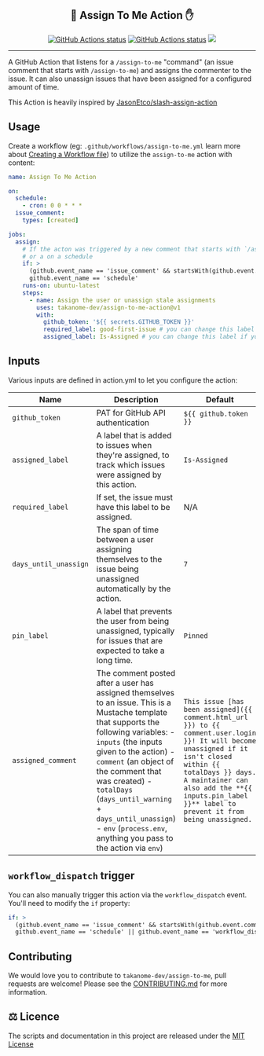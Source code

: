 <h2 align="center">💬 Assign To Me Action ✋</h2>

<p align="center"><a href="https://github.com/TAKANOME-DEV/assign-to-me-action"><img alt="GitHub Actions status" src="https://github.com/TAKANOME-DEV/assign-to-me-action/actions/workflows/ci.yml/badge.svg"></a> <a href="https://github.com/TAKANOME-DEV/assign-to-me-action"><img alt="GitHub Actions status" src="https://github.com/TAKANOME-DEV/assign-to-me-action/actions/workflows/codeql-analysis.yml/badge.svg"></a> <a href="https://codecov.io/gh/TAKANOME-DEV/assign-to-me-action"><img src="https://codecov.io/gh/TAKANOME-DEV/assign-to-me-action/branch/master/graph/badge.svg?token=MX3SB0GFB3" /></a></p>

---

A GitHub Action that listens for a `/assign-to-me` "command" (an issue comment that starts with `/assign-to-me`) and assigns the commenter to the issue. It can also unassign issues that have been assigned for a configured amount of time.

This Action is heavily inspired by [JasonEtco/slash-assign-action](https://github.com/JasonEtco/slash-assign-action)

## Usage

Create a workflow (eg: `.github/workflows/assign-to-me.yml` learn more about [Creating a Workflow file](https://docs.github.com/en/actions/using-workflows#creating-a-workflow-file)) to utilize the `assign-to-me` action with content:

```yaml
name: Assign To Me Action

on:
  schedule:
    - cron: 0 0 * * *
  issue_comment:
    types: [created]

jobs:
  assign:
    # If the acton was triggered by a new comment that starts with `/assign-to-me`
    # or a on a schedule
    if: >
      (github.event_name == 'issue_comment' && startsWith(github.event.comment.body, '/assign-to-me')) ||
      github.event_name == 'schedule'
    runs-on: ubuntu-latest
    steps:
      - name: Assign the user or unassign stale assignments
        uses: takanome-dev/assign-to-me-action@v1
        with:
          github_token: '${{ secrets.GITHUB_TOKEN }}'
          required_label: good-first-issue # you can change this label if you wish
          assigned_label: Is-Assigned # you can change this label if you wish
```

## Inputs

Various inputs are defined in action.yml to let you configure the action:

| Name                  | Description                                                                                                                                                                                                                                                                                                                                                                 | Default                                                                                                                                                                                                                                                             |
| --------------------- | --------------------------------------------------------------------------------------------------------------------------------------------------------------------------------------------------------------------------------------------------------------------------------------------------------------------------------------------------------------------------- | ------------------------------------------------------------------------------------------------------------------------------------------------------------------------------------------------------------------------------------------------------------------- |
| `github_token`        | PAT for GitHub API authentication                                                                                                                                                                                                                                                                                                                                           | `${{ github.token }}`                                                                                                                                                                                                                                               |
| `assigned_label`      | A label that is added to issues when they're assigned, to track which issues were assigned by this action.                                                                                                                                                                                                                                                                  | `Is-Assigned`                                                                                                                                                                                                                                                       |
| `required_label`      | If set, the issue must have this label to be assigned.                                                                                                                                                                                                                                                                                                                      | N/A                                                                                                                                                                                                                                                                 |
| `days_until_unassign` | The span of time between a user assigning themselves to the issue being unassigned automatically by the action.                                                                                                                                                                                                                                                             | `7`                                                                                                                                                                                                                                                                 |
| `pin_label`           | A label that prevents the user from being unassigned, typically for issues that are expected to take a long time.                                                                                                                                                                                                                                                           | `Pinned`                                                                                                                                                                                                                                                            |
| `assigned_comment`    | The comment posted after a user has assigned themselves to an issue. This is a Mustache template that supports the following variables: - `inputs` (the inputs given to the action) - `comment` (an object of the comment that was created) - `totalDays` (`days_until_warning` + `days_until_unassign`) - `env` (`process.env`, anything you pass to the action via `env`) | `This issue [has been assigned]({{ comment.html_url }}) to {{ comment.user.login }}! It will become unassigned if it isn't closed within {{ totalDays }} days. A maintainer can also add the **{{ inputs.pin_label }}** label to prevent it from being unassigned.` |

## `workflow_dispatch` trigger

You can also manually trigger this action via the `workflow_dispatch` event. You'll need to modify the `if` property:

```yaml
if: >
  (github.event_name == 'issue_comment' && startsWith(github.event.comment.body, '/assign')) ||
  github.event_name == 'schedule' || github.event_name == 'workflow_dispatch'
```

## Contributing

We would love you to contribute to `takanome-dev/assign-to-me`, pull requests are welcome!
Please see the [CONTRIBUTING.md](CONTRIBUTING.md) for more information.

## ⚖️ Licence

The scripts and documentation in this project are released under the [MIT License](LICENSE)
